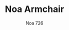 ---
designer: Marc Sadler
description: "Noa%20collection%20combines%20the%20elegance%20of%20its%20proportions%20to%20the%20comfort%20of%20the%20seat%2C%20all%20thanks%20to%20the%20innovative%20construction%20technique.%20Armchair%20with%20polycarbonate%20back%20shell%20and%20upholstered%20seat.%20Steel%20tube%20frame%20%D816mm."
image_primary: img/Noa-726_01_zoom.jpg
image_secondary: img/Noa-726_02_zoom.jpg
manufacturer: Pedrali
href: https://www.pedrali.it/en/products/catalog/Chair-NOA-726/
subtitle: Noa 726
title: Noa Armchair
image_thumb: img/Noa_726_cover.jpg
tags: 
  - pedrali
  - chairs
category: chairs
slug: /manufacturers/pedrali/chairs/marc-sadler-noa-armchair
---